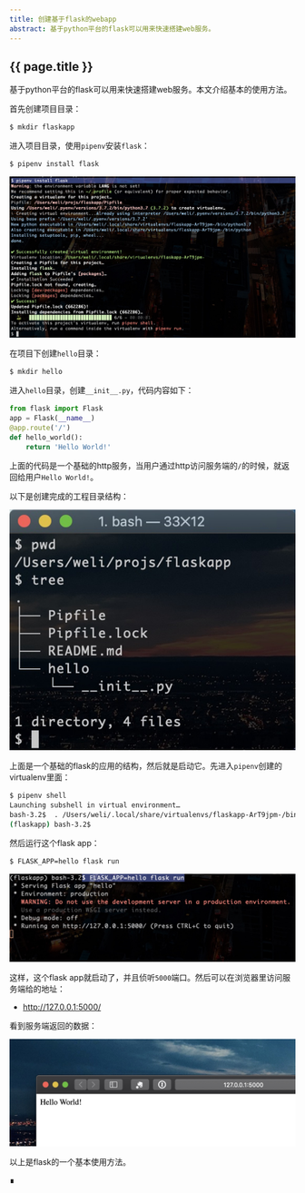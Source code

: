 ```yaml
---
title: 创建基于flask的webapp
abstract: 基于python平台的flask可以用来快速搭建web服务。
---
```


## {{ page.title }}


基于python平台的flask可以用来快速搭建web服务。本文介绍基本的使用方法。


首先创建项目目录：

```bash
$ mkdir flaskapp
```

进入项目目录，使用`pipenv`安装`flask`：

```bash
$ pipenv install flask
```

![](https://raw.githubusercontent.com/liweinan/blogpic2019/master/data/mar23/7E716C08-3551-4ABC-BB97-4D43FC1432BC.png)

在项目下创建`hello`目录：

```bash
$ mkdir hello
```

进入`hello`目录，创建`__init__.py`，代码内容如下：

```python
from flask import Flask
app = Flask(__name__)
@app.route('/')
def hello_world():
    return 'Hello World!'
```

上面的代码是一个基础的http服务，当用户通过http访问服务端的`/`的时候，就返回给用户`Hello World!`。

以下是创建完成的工程目录结构：

![](https://raw.githubusercontent.com/liweinan/blogpic2019/master/data/mar23/47E5EB5F-4F87-4AED-A37F-297BDA051C50.png)

上面是一个基础的flask的应用的结构，然后就是启动它。先进入`pipenv`创建的virtualenv里面：

```bash
$ pipenv shell
Launching subshell in virtual environment…
bash-3.2$  . /Users/weli/.local/share/virtualenvs/flaskapp-ArT9jpm-/bin/activate
(flaskapp) bash-3.2$
```

然后运行这个flask app：

```bash
$ FLASK_APP=hello flask run
```

![](https://raw.githubusercontent.com/liweinan/blogpic2019/master/data/mar23/B5847CC3-E779-4359-9C50-53D594AE9C2A.png)

这样，这个flask app就启动了，并且侦听`5000`端口。然后可以在浏览器里访问服务端给的地址：

* http://127.0.0.1:5000/

看到服务端返回的数据：

![](https://raw.githubusercontent.com/liweinan/blogpic2019/master/data/mar23/5C57C1F9-F425-4933-928E-A7C19A5BEB14.png)

以上是flask的一个基本使用方法。

∎